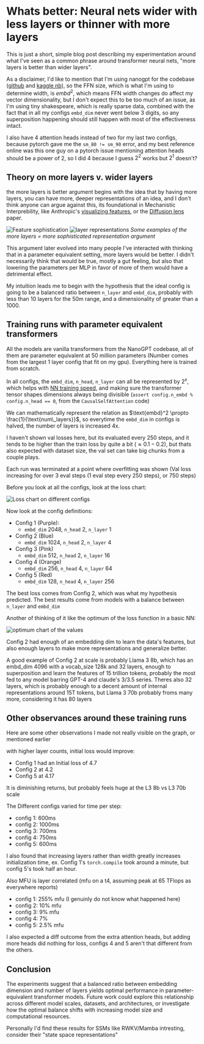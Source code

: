 # Whats better: Neural nets wider with less layers or thinner with more layers

This is just a short, simple blog post describing my experimentation around what I've seen as a common phrase around transformer neural nets, "more layers is better than wider layers".

As a disclaimer, I'd like to mention that I'm using nanogpt for the codebase ([github](https://github.com/VatsaDev/layersVdimension) and [kaggle nb](https://www.kaggle.com/code/vatsadev/layersexperiment)), so the FFN size, which is what I'm using to determine width, is $embd^2$, which means FFN width changes do affect my vector dimensionality, but I don't expect this to be too much of an issue, as I'm using tiny shakespeare, which is really sparse data, combined with the fact that in all my configs `embd_dim` never went below 3 digits, so any superposition happening should still happen with most of the effectiveness intact.

I also have 4 attention heads instead of two for my last two configs, because pytorch gave me the `sm_80 != sm_90` error, and my best reference online was this one guy on a pytorch issue mentioning attention heads should be a power of 2, so I did 4 because I guess $2^2$ works but $2^1$ doesn't?

## Theory on more layers v. wider layers

the more layers is better argument begins with the idea that by having more layers, you can have more, deeper representations of an idea, and I don't think anyone can argue against this, its foundational in Mechanistic Interprebility, like Anthropic's [visualizing features](https://distill.pub/2017/feature-visualization/), or the [Diffusion lens](https://arxiv.org/abs/2403.05846) paper.

![Feature sophistication](images/features.png)
![layer representations](images/layersDetail.png)
_Some examples of the more layers = more sophisticated representation argument_

This argument later evolved into many people I've interacted with thinking that in a parameter equivalent setting, more layers would be better. I didn't necessarily think that would be true, mostly a gut feeling, but also that lowering the parameters per MLP in favor of more of them would have a detrimental effect.

My intuition leads me to begin with the hypothesis that the ideal config is going to be a balanced ratio between `n_layer` and `embd_dim`, probably with less than 10 layers for the 50m range, and a dimensionality of greater than a 1000.

## Training runs with parameter equivalent transformers

All the models are vanilla transformers from the NanoGPT codebase, all of them are parameter equivalent at 50 million parameters (Number comes from the largest 1 layer config that fit on my gpu). Everything here is trained from scratch. 

In all configs, the `embd_dim`, `n_head`, `n_layer` can all be represented by $2^x$, which helps with [NN training speed](https://x.com/karpathy/status/1621578354024677377), and making sure the transformer tensor shapes dimensions always being divisible (`assert config.n_embd % config.n_head == 0`, from the `CausalSelfAttention` code)

We can mathematically represent the relation as $\text{embd}^2 \propto \frac{1}{\text{num\_layers}}$, so everytime the `embd_dim` in configs is halved, the number of layers is increased 4x.

I haven't shown val losses here, but its evaluated every 250 steps, and it tends to be higher than the train loss by quite a bit ($\approx 0.1-0.2$), but thats also expected with dataset size, the val set can take big chunks from a couple plays.

Each run was terminated at a point where overfitting was shown (Val loss increasing for over 3 eval steps (1 eval step every 250 steps), or 750 steps)

Before you look at all the configs, look at the loss chart:

![Loss chart on different configs](images/layersGraph.png)

Now look at the config definitions:

 - Config 1 (Purple):
     - `embd_dim` 2048, `n_head` 2, `n_layer` 1
 - Config 2 (Blue)
     - `embd_dim` 1024, `n_head` 2, `n_layer` 4
 - Config 3 (Pink)
     - `embd_dim` 512, `n_head` 2, `n_layer` 16
 - Config 4 (Orange)
     - `embd_dim` 256, `n_head` 4, `n_layer` 64
 - Config 5 (Red)
     - `embd_dim` 128, `n_head` 4, `n_layer` 256

The best loss comes from Config 2, which was what my hypothesis predicted. The best results come from models with a balance between `n_layer` and `embd_dim`

Another of thinking of it like the optimum of the loss function in a basic NN:

![optimum chart of the values](images/optimumGraph.png)

Config 2 had enough of an embedding dim to learn the data's features, but also enough layers to make more representations and generalize better.

A good example of Config 2 at scale is probably Llama 3 8b, which has an embd_dim 4096 with a vocab_size 128k and 32 layers, enough to superposition and learn the features of 15 trillion tokens, probably the most fed to any model barring GPT-4 and claude's 3/3.5 series. Theres also 32 layers, which is probably enough to a decent amount of internal representations around 15T tokens, but Llama 3 70b probably froms many more, considering it has 80 layers

## Other observances around these training runs

Here are some other observations I made not really visible on the graph, or mentioned earlier 

with higher layer counts, initial loss would improve:
 - Config 1 had an Initial loss of 4.7
 - Config 2 at 4.2
 - Config 5 at 4.17

It is diminishing returns, but probably feels huge at the L3 8b vs L3 70b scale

The Different configs varied for time per step:
 - config 1: 600ms
 - config 2: 1000ms
 - config 3: 700ms
 - config 4: 750ms
 - config 5: 600ms

I also found that increasing layers rather than width greatly increases initialization time, ex. Config 1's `torch.compile` took around a minute, but config 5's took half an hour. 

Also MFU is layer correlated (mfu on a t4, assuming peak at 65 TFlops as everywhere reports)
 - config 1: 255% mfu (I genuinly do not know what happened here)
 - config 2: 10% mfu
 - config 3: 9% mfu
 - config 4: 7%
 - config 5: 2.5% mfu


I also expected a diff outcome from the extra attention heads, but adding more heads did nothing for loss, configs 4 and 5 aren't that different from the others.

## Conclusion

The experiments suggest that a balanced ratio between embedding dimension and number of layers yields optimal performance in parameter-equivalent transformer models. Future work could explore this relationship across different model scales, datasets, and architectures, or investigate how the optimal balance shifts with increasing model size and computational resources.

Personally I'd find these results for SSMs like RWKV/Mamba intresting, consider their "state space representations"

